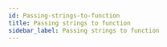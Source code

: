 ```yaml
---
id: Passing-strings-to-function
title: Passing strings to function
sidebar_label: Passing strings to function
---
```



#
